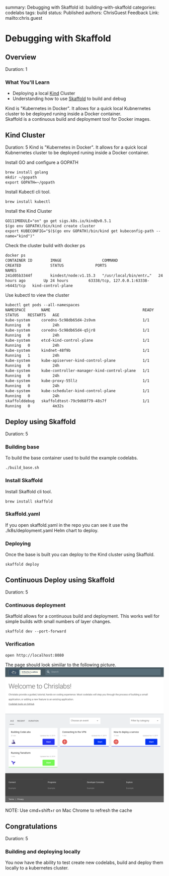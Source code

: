summary: Debugging with Skaffold
id: building-with-skaffold
categories: codelabs
tags: build 
status: Published 
authors: ChrisGuest
Feedback Link: mailto:chris.guest
<!-- copied from  -->
<!--
TODO: 
* Add clean up kind cluster instructions 
* 
-->

# Debugging with Skaffold
<!-- ------------------------ -->
## Overview 
Duration: 1

### What You'll Learn
- Deploying a local [Kind](https://kind.sigs.k8s.io/) Cluster
- Understanding how to use [Skaffold](https://skaffold.dev/) to build and debug

Kind is "Kubernetes in Docker".  It allows for a quick local Kubnernetes cluster to be deployed runing inside a Docker container.  
Skaffold is a continuous build and deployment tool for Docker images.  


<!-- ------------------------ -->
## Kind Cluster
Duration: 5
Kind is "Kubernetes in Docker".  It allows for a quick local Kubnernetes cluster to be deployed runing inside a Docker container.  

Install GO and configure a GOPATH  
```
brew install golang
mkdir ~/gopath
export GOPATH=~/gopath
```

Install Kubectl cli tool.  
```
brew install kubectl
```

Install the Kind Cluster
```
GO111MODULE="on" go get sigs.k8s.io/kind@v0.5.1
$(go env GOPATH)/bin/kind create cluster
export KUBECONFIG="$($(go env GOPATH)/bin/kind get kubeconfig-path --name="kind")"
```

Check the cluster build with docker ps 
```
docker ps
CONTAINER ID        IMAGE                  COMMAND                  CREATED             STATUS              PORTS                                  NAMES
241d05b3344f        kindest/node:v1.15.3   "/usr/local/bin/entr…"   24 hours ago        Up 24 hours         63338/tcp, 127.0.0.1:63338->6443/tcp   kind-control-plane
```

Use kubectl to view the cluster
```
kubectl get pods --all-namespaces                          
NAMESPACE       NAME                                         READY   STATUS    RESTARTS   AGE
kube-system     coredns-5c98db65d4-2s9vm                     1/1     Running   0          24h
kube-system     coredns-5c98db65d4-q5jr8                     1/1     Running   0          24h
kube-system     etcd-kind-control-plane                      1/1     Running   0          24h
kube-system     kindnet-48f9b                                1/1     Running   1          24h
kube-system     kube-apiserver-kind-control-plane            1/1     Running   0          24h
kube-system     kube-controller-manager-kind-control-plane   1/1     Running   0          24h
kube-system     kube-proxy-55llz                             1/1     Running   0          24h
kube-system     kube-scheduler-kind-control-plane            1/1     Running   0          24h
skaffolddebug   skaffoldtest-79c9d68f79-48s7f                1/1     Running   0          4m32s
```

<!-- ------------------------ -->
## Deploy using Skaffold
Duration: 5

### Building base
To build the base container used to build the example codelabs.  
```
./build_base.sh
```

### Install Skaffold
Install Skaffold cli tool.  
```
brew install skaffold
```

### Skaffold.yaml
If you open skaffold.yaml in the repo you can see it use the ./k8s/deployment.yaml Helm chart to deploy. 

### Deploying
Once the base is built you can deploy to the Kind cluster using Skaffold.  
```
skaffold deploy
```




<!-- ------------------------ -->
## Continuous Deploy using Skaffold
Duration: 5

### Continuous deployment
Skaffold allows for a continuous build and deployment.  This works well for simple builds with small numbers of layer changes.  
```
skaffold dev --port-forward
```

### Verification
```
open http://localhost:8080
```

The page should look simiilar to the following picture.
![Codelabs](./assets/example_landing_page.png)

NOTE: Use cmd+shift+r on Mac Chrome to refresh the cache  


<!-- ------------------------ -->
## Congratulations
Duration: 5

### Building and deploying locally
You now have the ability to test create new codelabs, build and deploy them locally to a kubernetes cluster.  